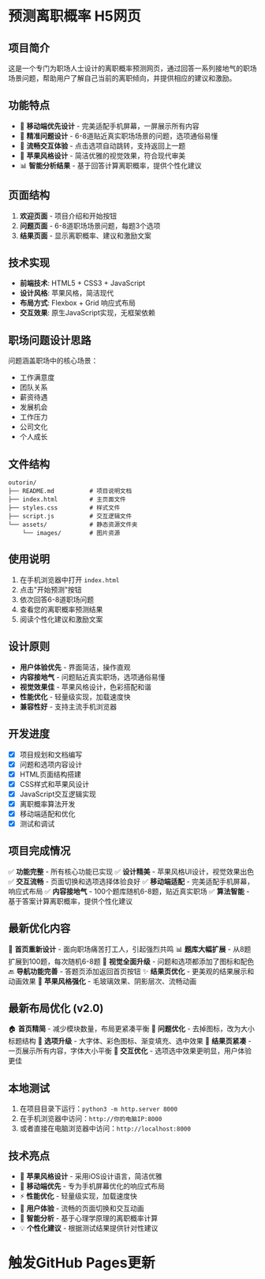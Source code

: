 # 预测离职概率 H5网页

## 项目简介
这是一个专门为职场人士设计的离职概率预测网页，通过回答一系列接地气的职场场景问题，帮助用户了解自己当前的离职倾向，并提供相应的建议和激励。

## 功能特点
- 📱 **移动端优先设计** - 完美适配手机屏幕，一屏展示所有内容
- 🎯 **精准问题设计** - 6-8道贴近真实职场场景的问题，选项通俗易懂
- 🚀 **流畅交互体验** - 点击选项自动跳转，支持返回上一题
- 🍎 **苹果风格设计** - 简洁优雅的视觉效果，符合现代审美
- 📊 **智能分析结果** - 基于回答计算离职概率，提供个性化建议

## 页面结构
1. **欢迎页面** - 项目介绍和开始按钮
2. **问题页面** - 6-8道职场场景问题，每题3个选项
3. **结果页面** - 显示离职概率、建议和激励文案

## 技术实现
- **前端技术**: HTML5 + CSS3 + JavaScript
- **设计风格**: 苹果风格，简洁现代
- **布局方式**: Flexbox + Grid 响应式布局
- **交互效果**: 原生JavaScript实现，无框架依赖

## 职场问题设计思路
问题涵盖职场中的核心场景：
- 工作满意度
- 团队关系
- 薪资待遇
- 发展机会
- 工作压力
- 公司文化
- 个人成长

## 文件结构
```
outorin/
├── README.md          # 项目说明文档
├── index.html         # 主页面文件
├── styles.css         # 样式文件
├── script.js          # 交互逻辑文件
└── assets/            # 静态资源文件夹
    └── images/        # 图片资源
```

## 使用说明
1. 在手机浏览器中打开 `index.html`
2. 点击"开始预测"按钮
3. 依次回答6-8道职场问题
4. 查看您的离职概率预测结果
5. 阅读个性化建议和激励文案

## 设计原则
- **用户体验优先** - 界面简洁，操作直观
- **内容接地气** - 问题贴近真实职场，选项通俗易懂
- **视觉效果佳** - 苹果风格设计，色彩搭配和谐
- **性能优化** - 轻量级实现，加载速度快
- **兼容性好** - 支持主流手机浏览器

## 开发进度
- [x] 项目规划和文档编写
- [x] 问题和选项内容设计
- [x] HTML页面结构搭建
- [x] CSS样式和苹果风设计
- [x] JavaScript交互逻辑实现
- [x] 离职概率算法开发
- [x] 移动端适配和优化
- [x] 测试和调试

## 项目完成情况
✅ **功能完整** - 所有核心功能已实现
✅ **设计精美** - 苹果风格UI设计，视觉效果出色
✅ **交互流畅** - 页面切换和选项选择体验良好
✅ **移动端适配** - 完美适配手机屏幕，响应式布局
✅ **内容接地气** - 100个题库随机6-8题，贴近真实职场
✅ **算法智能** - 基于答案计算离职概率，提供个性化建议

## 最新优化内容
🎯 **首页重新设计** - 面向职场痛苦打工人，引起强烈共鸣
📊 **题库大幅扩展** - 从8题扩展到100题，每次随机6-8题
🎨 **视觉全面升级** - 问题和选项都添加了图标和配色
🔙 **导航功能完善** - 答题页添加返回首页按钮
✨ **结果页优化** - 更美观的结果展示和动画效果
🍎 **苹果风格强化** - 毛玻璃效果、阴影层次、流畅动画

## 最新布局优化 (v2.0)
🏠 **首页精简** - 减少模块数量，布局更紧凑平衡
📝 **问题优化** - 去掉图标，改为大小标题结构
🎯 **选项升级** - 大字体、彩色图标、渐变填充、选中效果
📄 **结果页紧凑** - 一页展示所有内容，字体大小平衡
🎨 **交互优化** - 选项选中效果更明显，用户体验更佳

## 本地测试
1. 在项目目录下运行：`python3 -m http.server 8000`
2. 在手机浏览器中访问：`http://你的电脑IP:8000`
3. 或者直接在电脑浏览器中访问：`http://localhost:8000`

## 技术亮点
- 🎨 **苹果风格设计** - 采用iOS设计语言，简洁优雅
- 📱 **移动端优先** - 专为手机屏幕优化的响应式布局
- ⚡ **性能优化** - 轻量级实现，加载速度快
- 🎯 **用户体验** - 流畅的页面切换和交互动画
- 🧠 **智能分析** - 基于心理学原理的离职概率计算
- 💡 **个性化建议** - 根据测试结果提供针对性建议
# 触发GitHub Pages更新
